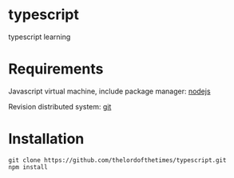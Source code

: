 # typescript
typescript learning

# Requirements

Javascript virtual machine, include package manager: [nodejs](https://nodejs.org/)

Revision distributed system: [git](https://git-scm.com/)

# Installation

    git clone https://github.com/thelordofthetimes/typescript.git
    npm install